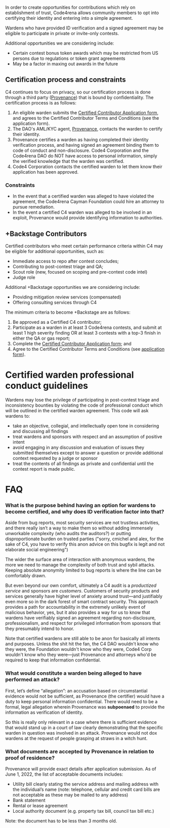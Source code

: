 In order to create opportunities for contributions which rely on establishment of trust, Code4rena allows community members to opt into certifying their identity and entering into a simple agreement.

Wardens who have provided ID verification and a signed agreement may be eligible to participate in private or invite-only contests.

Additional opportunities we are considering include: 
- Certain contest bonus token awards which may be restricted from US persons due to regulations or token grant agreements
- May be a factor in maxing out awards in the future

## **Certification process and constraints**

C4 continues to focus on privacy, so our certification process is done through a third party ([Provenance](https://provenance.company/)) that is bound by confidentiality. The certification process is as follows:

1. An eligible warden submits the [Certified Contributor Application form](https://code4rena.com/certified-contributor-application/), and agrees to the Certified Contributor Terms and Conditions (see the application form).
1. The DAO's AML/KYC agent, [Provenance](https://provenance.company/), contacts the warden to certify their identity.
1. Provenance certifies a warden as having completed their identity verification process, and having signed an agreement binding them to code of conduct and non-disclosure. Code4 Corporation and the Code4rena DAO do NOT have access to personal information, simply the verified knowledge that the warden was certified.
1. Code4 Corporation contacts the certified warden to let them know their application has been approved.

### Constraints

- In the event that a certified warden was alleged to have violated the agreement, the Code4rena Cayman Foundation could hire an attorney to pursue remediation.
- In the event a certified C4 warden was alleged to be involved in an exploit, Provenance would provide identifying information to authorities.

## +Backstage Contributors

Certified contributors who meet certain performance criteria within C4 may be eligible for additional opportunities, such as: 

- Immediate access to repo after contest concludes;
- Contributing to post-contest triage and QA;
- Scout role (new, focused on scoping and pre-contest code intel)
- Judge role

Additional +Backstage opportunities we are considering include: 
- Providing mitigation review services (compensated)
- Offering consulting services through C4

The minimum criteria to become +Backstage are as follows: 

1. Be approved as a Certified C4 contributor;
1. Participate as a warden in at least 3 Code4rena contests, and submit at least 1 high severity finding OR at least 3 contests with a top-3 finish in either the QA or gas report;
1. Complete the [Certified Contributor Application form](https://code4rena.com/certified-contributor-application/); and
1. Agree to the Certified Contributor Terms and Conditions (see [application form](https://code4rena.com/certified-contributor-application/)).

# Certified warden professional conduct guidelines

Wardens may lose the privilege of participating in post-contest triage and inconsistency bounties by violating the code of professional conduct which will be outlined in the certified warden agreement. This code will ask wardens to:

- take an objective, collegial, and intellectually open tone in considering and discussing all findings
- treat wardens and sponsors with respect and an assumption of positive intent
- avoid engaging in any discussion and evaluation of issues they submitted themselves except to answer a question or provide additional context requested by a judge or sponsor
- treat the contents of all findings as private and confidential until the contest report is made public.

# FAQ

### What is the purpose behind having an option for wardens to become certified, and why does ID verification factor into that?

Aside from bug reports, most security services are not trustless activities, and there really isn’t a way to make them so without adding immensely unworkable complexity (who audits the auditors?) or putting disproportionate burden on trusted parties ("sorry, cmichel and alex, for the sake of C4, you have to verify this anon advice on this bugfix is legit and not elaborate social engineering")

The wider the surface area of interaction with anonymous wardens, the more we need to manage the complexity of both trust and sybil attacks. Keeping absolute anonymity limited to bug reports is where the line can be comfortably drawn.

But even beyond our own comfort, ultimately a C4 audit is a *productized service* and sponsors are *customers*. Customers of security products and services generally have higher level of anxiety around trust—and justifiably even more so in the dark forest of smart contract security. This approach provides a path for accountability in the extremely unlikely event of malicious behavior, yes, but it also provides a way for us to know that wardens have verifiably signed an agreement regarding non-disclosure, professionalism, and respect for privileged information from sponsors that they presumably intend to honor.

Note that certified wardens are still able to be anon for basically all intents and purposes. Unless the shit hit the fan, the C4 DAO wouldn't know who they were, the Foundation wouldn't know who they were, Code4 Corp wouldn't know who they were—just Provenance and attorneys who'd be required to keep that information confidential.

### What would constitute a warden being alleged to have performed an attack?

First, let’s define “allegation”: an accusation based on circumstantial evidence would not be sufficient, as Provenance (the certifier) would have a duty to keep personal information confidential. There would need to be a formal, legal allegation wherein Provenance was **subpoenaed** to provide the information as verification of identity.

So this is really only relevant in a case where there is sufficient evidence that would stand up in a court of law clearly demonstrating that the specific warden in question was involved in an attack. Provenance would not dox wardens at the request of people grasping at straws in a witch hunt.

### What documents are accepted by Provenance in relation to proof of residence?

Provenance will provide exact details after application submission. As of June 1, 2022, the list of acceptable documents includes: 
- Utility bill clearly stating the service address and mailing address with the individual’s name (note: telephone, cellular and credit card bills are not acceptable as these may be mailed to any address)
- Bank statement
- Rental or lease agreement
- Local authority document (e.g. property tax bill, council tax bill etc.)

Note: the document has to be less than 3 months old.
